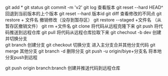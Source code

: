 git add *
git status
git commit -m 'v2'
git log  查看版本
git reset --hard  HEAD^ 回退到当前版本的上个版本 git reset --hard  版本id
git diff 查看修改的不同点
git restore  + 文件名   撤销修改（没存到暂存区）
git restore  --staged +文件名 （从暂存区撤销文件）
git rm +文件名
git clone 将代码从远程克隆下来
git push 将代码推送到远程仓库
git pull 将代码从远程仓库拉取下来
git chechout -b dev 创建并切换分支  
git branch 创建分支
git checkout 切换分支
进入主分支合并其他分支代码
git merge 其他分支
git branch -d 删除分支
git push -u origin/biye+分支名 将本地分支push到远程

git push origin  branch:branch  创建并推送代码到远程仓库
